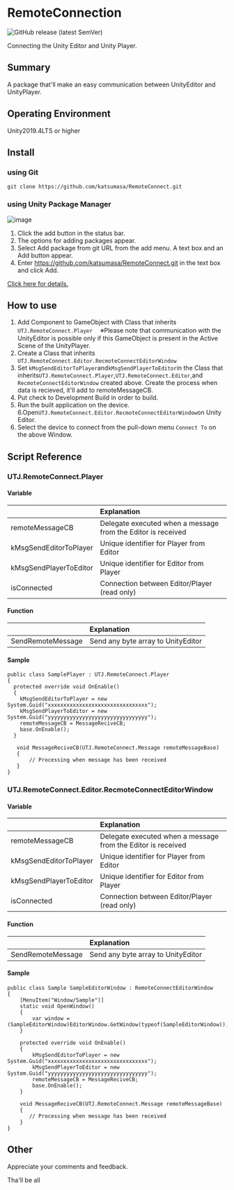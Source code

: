 # RemoteConnection

![GitHub release (latest SemVer)](https://img.shields.io/github/v/release/katsumasa/RemoteConnect)

Connecting the Unity Editor and Unity Player.

## Summary

A package that'll make an easy communication between UnityEditor and UnityPlayer.

## Operating Environment

Unity2019.4LTS or higher

## Install

### using Git

```:console
git clone https://github.com/katsumasa/RemoteConnect.git
```

### using Unity Package Manager

![image](https://user-images.githubusercontent.com/29646672/136918028-7236dbf2-2b47-4ea2-9390-61ea57b5e107.png)

1. Click the add  button in the status bar.
2. The options for adding packages appear.
3. Select Add package from git URL from the add menu. A text box and an Add button appear.
4. Enter https://github.com/katsumasa/RemoteConnect.git in the text box and click Add.

[Click here for details.](https://docs.unity3d.com/2019.4/Documentation/Manual/upm-ui-giturl.html)

## How to use

1. Add Component to GameObject with Class that inherits `UTJ.RemoteConnect.Player`　
    ※Please note that communication with the UnityEditor is possible only if this GameObject is present in the Active Scene of the UnityPlayer.
2. Create a Class that inherits `UTJ.RemoteConnect.Editor.RecmoteConnectEditorWindow`
3. Set `kMsgSendEditorToPlayer`and`kMsgSendPlayerToEditor`in the Class that inherits`UTJ.RemoteConnect.Player`,`UTJ.RemoteConnect.Editor`,and `RecmoteConnectEditorWindow` created above. Create the process when data is recieved, it'll add to remoteMessageCB.
4. Put check to Development Build in order to build.
5. Run the built application on the device.
6.Open`UTJ.RemoteConnect.Editor.RecmoteConnectEditorWindow`on Unity Editor.
7. Select the device to connect from the pull-down menu `Connect To` on the above Window.

## Script Reference

### UTJ.RemoteConnect.Player

#### Variable

| | Explanation |
|:-|:-|
| remoteMessageCB | Delegate executed when a message from the Editor is received |
| kMsgSendEditorToPlayer | Unique identifier for Player from Editor |
| kMsgSendPlayerToEditor | Unique identifier for Editor from Player |
| isConnected | Connection between Editor/Player (read only) |

#### Function

| | Explanation |
|:-|:-|
| SendRemoteMessage | Send any byte array to UnityEditor |

#### Sample

```:cs
public class SamplePlayer : UTJ.RemoteConnect.Player
{
  protected override void OnEnable()
  {
    kMsgSendEditorToPlayer = new System.Guid("xxxxxxxxxxxxxxxxxxxxxxxxxxxxxxxx");
    kMsgSendPlayerToEditor = new System.Guid("yyyyyyyyyyyyyyyyyyyyyyyyyyyyyyyy");
    remoteMessageCB = MessageReciveCB;
    base.OnEnable();
  }

   void MessageReciveCB(UTJ.RemoteConnect.Message remoteMessageBase)
   {
       // Processing when message has been received
   }
}
```

### UTJ.RemoteConnect.Editor.RecmoteConnectEditorWindow

#### Variable

| | Explanation |
|:-|:-|
| remoteMessageCB | Delegate executed when a message from the Editor is received |
| kMsgSendEditorToPlayer | Unique identifier for Player from Editor |
| kMsgSendPlayerToEditor | Unique identifier for Editor from Player |
| isConnected | Connection between Editor/Player (read only) |

#### Function

| | Explanation |
|:-|:-|
| SendRemoteMessage | Send any byte array to UnityEditor |

#### Sample

```:cs
public class Sample SampleEditorWindow : RemoteConnectEditorWindow
{
    [MenuItem("Window/Sample")]
    static void OpenWindow()
    {
        var window = (SampleEditorWindow)EditorWindow.GetWindow(typeof(SampleEditorWindow));        
    }

    protected override void OnEnable()
    {
        kMsgSendEditorToPlayer = new System.Guid("xxxxxxxxxxxxxxxxxxxxxxxxxxxxxxxx");
        kMsgSendPlayerToEditor = new System.Guid("yyyyyyyyyyyyyyyyyyyyyyyyyyyyyyyy");
        remoteMessageCB = MessageReciveCB;
        base.OnEnable();
    }

    void MessageReciveCB(UTJ.RemoteConnect.Message remoteMessageBase)
    {
       // Processing when message has been received
    }
}
```

## Other

Appreciate your comments and feedback.

Tha'll be all
